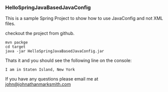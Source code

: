 ### HelloSpringJavaBasedJavaConfig

This is a sample Spring Project to show how to use JavaConfig and not XML files.

checkout the project from github.

    mvn packge
    cd target
    java -jar HelloSpringJavaBasedJavaConfig.jar

Thats it and you should see the following line on the console:

    I am in Staten Island, New York

If you have any questions please email me at john@johnathanmarksmith.com
